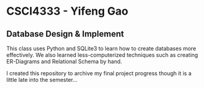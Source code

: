 # CSCI4333 - Yifeng Gao
## Database Design & Implement

This class uses Python and SQLite3 to learn how to create databases more effectively. We also learned less-computerized techniques such as creating ER-Diagrams and Relational Schema by hand.

I created this repository to archive my final project progress though it is a little late into the semester...
